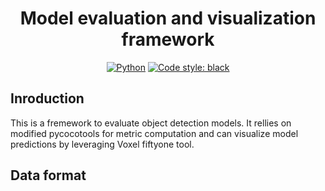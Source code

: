 <div align="center">

# Model evaluation and visualization framework
<a href="https://www.python.org/"><img alt="Python" src="https://img.shields.io/badge/-Python 3.8+-blue?style=for-the-badge&logo=python&logoColor=white"></a>
<a href="https://black.readthedocs.io/en/stable/"><img alt="Code style: black" src="https://img.shields.io/badge/code%20style-black-black.svg?style=for-the-badge&labelColor=gray"></a>
</div>

## Inroduction
This is a fremework to evaluate object detection models. It rellies on modified pycocotools for metric computation and can visualize model predictions by leveraging Voxel fiftyone tool.

## Data format

